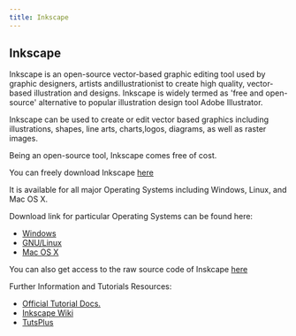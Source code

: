 ```yaml
---
title: Inkscape
---
```


## Inkscape

Inkscape is an open-source vector-based graphic editing tool used by graphic designers, artists andillustrationist to create high quality,
vector-based illustration and designs. Inkscape is widely termed as 'free and open-source' alternative 
to popular illustration design tool Adobe Illustrator.

Inkscape can be used to create or edit vector based graphics including illustrations, shapes, line arts, charts,logos, diagrams, 
as well as raster images.

Being an open-source tool, Inkscape comes free of cost. 

You can freely download Inkscape [here](https://inkscape.org/release/0.92.3/)

It is available for all major Operating Systems including Windows, Linux, and Mac OS X.

Download link for particular Operating Systems can be found here:

- [Windows](https://inkscape.org/release/0.92.3/windows/)
- [GNU/Linux](https://inkscape.org/release/0.92.3/gnulinux/)
- [Mac OS X](https://inkscape.org/release/0.92.3/mac-os-x/dl/)

You can also get access to the raw source code of Inskcape [here](https://inkscape.org/release/0.92.3/source/)

Further Information and Tutorials Resources:

- [Official Tutorial Docs.](https://inkscape.org/learn/tutorials/)
- [Inkscape Wiki](http://wiki.inkscape.org/wiki/index.php/Compiling_Inkscape)
- [TutsPlus](https://design.tutsplus.com/articles/back-to-school-28-easy-inkscape-tutorials--cms-21870)
